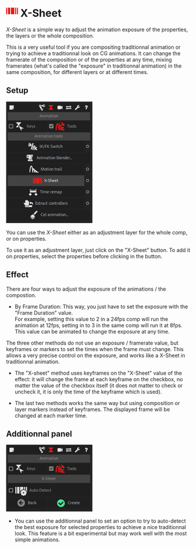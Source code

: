 # ![Xsheet Icon](img\duik-icons\xsheet-icon-r.png) X-Sheet

*X-Sheet* is a simple way to adjust the animation exposure of the properties, the layers or the whole composition.

This is a very useful tool if you are compositing traditionnal animation or trying to achieve a traditionnal look on CG animations.
It can change the framerate of the composition or of the properties at any time, mixing framerates (what's called the "exposure" in traditionnal animation) in the same composition, for different layers or at different times.

## Setup

![xsheet panel](img\duik-screenshots\S-Animation\S-Animation-Tools\XSheet-panel.PNG)

You can use the *X-Sheet* either as an adjustment layer for the whole comp, or on properties.

To use it as an adjustment layer, just click on the "X-Sheet" button. To add it on properties, select the properties before clicking in the button.

## Effect

There are four ways to adjust the exposure of the animations / the compostion.

- By Frame Duration: This way, you just have to set the exposure with the "Frame Duration" value.  
For example, setting this value to 2 in a 24fps comp will run the animation at 12fps, setting in to 3 in the same comp will run it at 8fps.  
This value can be animated to change the exposure at any time.

The three other methods do not use an exposure / framerate value, but keyframes or markers to set the times when the frame must change. This allows a very precise control on the exposure, and works like a X-Sheet in traditionnal animation.

- The "X-sheet" method uses keyframes on the "X-Sheet" value of the effect: it will change the frame at each keyframe on the checkbox, no matter the value of the checkbox itself (it does not matter to check or uncheck it, it is only the time of the keyframe which is used).

- The last two methods works the same way but using composition or layer markers instead of keyframes. The displayed frame will be changed at each marker time.

## Additionnal panel

![xsheet option](img\duik-screenshots\S-Animation\S-Animation-Tools\XSheet-optn.PNG)

- You can use the additionnal panel to set an option to try to auto-detect the best exposure for selected properties to achieve a nice traditionnal look. This feature is a bit experimental but may work well with the most simple animations.
